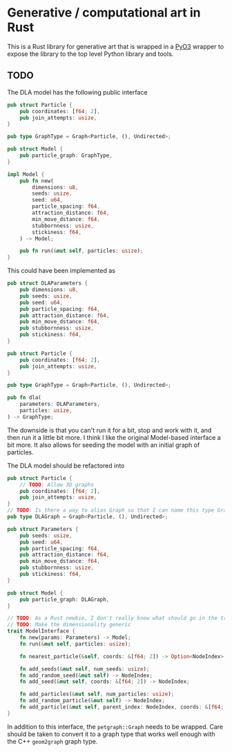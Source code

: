 # Generative / computational art in Rust

This is a Rust library for generative art that is wrapped in a [PyO3](https://github.com/PyO3/pyo3) wrapper to expose the library to the top level Python library and tools.

## TODO

The DLA model has the following public interface

```rust
pub struct Particle {
    pub coordinates: [f64; 2],
    pub join_attempts: usize,
}

pub type GraphType = Graph<Particle, (), Undirected>;

pub struct Model {
    pub particle_graph: GraphType,
}

impl Model {
    pub fn new(
        dimensions: u8,
        seeds: usize,
        seed: u64,
        particle_spacing: f64,
        attraction_distance: f64,
        min_move_dstance: f64,
        stubbornness: usize,
        stickiness: f64,
    ) -> Model;

    pub fn run(&mut self, particles: usize);
}
```

This could have been implemented as

```rust
pub struct DLAParameters {
    pub dimensions: u8,
    pub seeds: usize,
    pub seed: u64,
    pub particle_spacing: f64,
    pub attraction_distance: f64,
    pub min_move_dstance: f64,
    pub stubbornness: usize,
    pub stickiness: f64,
}

pub struct Particle {
    pub coordinates: [f64; 2],
    pub join_attempts: usize,
}

pub type GraphType = Graph<Particle, (), Undirected>;

pub fn dla(
    parameters: DLAParameters,
    particles: usize,
) -> GraphType;
```

The downside is that you can't run it for a bit, stop and work with it, and then run it a little bit more.
I think I like the original Model-based interface a bit more.
It also allows for seeding the model with an initial graph of particles.

The DLA model should be refactored into

```rust
pub struct Particle {
    // TODO: Allow 3D graphs
    pub coordinates: [f64; 2],
    pub join_attempts: usize,
}
// TODO: Is there a way to alias Graph so that I can name this type Graph?
pub type DLAGraph = Graph<Particle, (), Undirected>;

pub struct Parameters {
    pub seeds: usize,
    pub seed: u64,
    pub particle_spacing: f64,
    pub attraction_distance: f64,
    pub min_move_dstance: f64,
    pub stubbornness: usize,
    pub stickiness: f64,
}

pub struct Model {
    pub particle_graph: DLAGraph,
}

// TODO: As a Rust newbie, I don't really know what should go in the trait, and what shouldn't.
// TODO: Make the dimensionality generic
trait ModelInterface {
    fn new(params: Parameters) -> Model;
    fn run(&mut self, particles: usize);

    fn nearest_particle(&self, coords: &[f64; 2]) -> Option<NodeIndex>;

    fn add_seeds(&mut self, num_seeds: usize);
    fn add_random_seed(&mut self) -> NodeIndex;
    fn add_seed(&mut self, coords: &[f64; 2]) -> NodeIndex;

    fn add_particles(&mut self, num_particles: usize);
    fn add_random_particle(&mut self) -> NodeIndex;
    fn add_particle(&mut self, parent_index: NodeIndex, coords: &[f64; 2]) -> NodeIndex;
}
```

In addition to this interface, the `petgraph::Graph` needs to be wrapped.
Care should be taken to convert it to a graph type that works well enough with the C++ `geom2graph` graph type.
